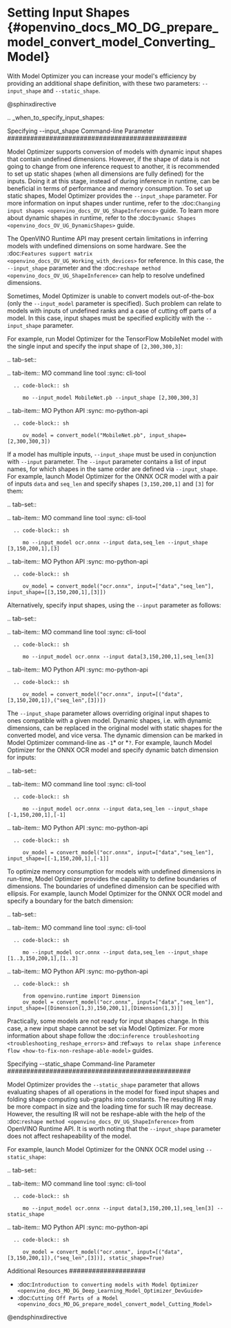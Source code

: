 # Setting Input Shapes {#openvino_docs_MO_DG_prepare_model_convert_model_Converting_Model}

With Model Optimizer you can increase your model's efficiency by providing an additional shape definition, with these two parameters: `--input_shape` and `--static_shape`.

@sphinxdirective

.. _when_to_specify_input_shapes:


Specifying --input_shape Command-line Parameter
###############################################

Model Optimizer supports conversion of models with dynamic input shapes that contain undefined dimensions.
However, if the shape of data is not going to change from one inference request to another,
it is recommended to set up static shapes (when all dimensions are fully defined) for the inputs.
Doing it at this stage, instead of during inference in runtime, can be beneficial in terms of performance and memory consumption.
To set up static shapes, Model Optimizer provides the ``--input_shape`` parameter.
For more information on input shapes under runtime, refer to the :doc:`Changing input shapes <openvino_docs_OV_UG_ShapeInference>` guide.
To learn more about dynamic shapes in runtime, refer to the :doc:`Dynamic Shapes <openvino_docs_OV_UG_DynamicShapes>` guide.

The OpenVINO Runtime API may present certain limitations in inferring models with undefined dimensions on some hardware. See the :doc:`Features support matrix <openvino_docs_OV_UG_Working_with_devices>` for reference.
In this case, the ``--input_shape`` parameter and the :doc:`reshape method <openvino_docs_OV_UG_ShapeInference>` can help to resolve undefined dimensions.

Sometimes, Model Optimizer is unable to convert models out-of-the-box (only the ``--input_model`` parameter is specified).
Such problem can relate to models with inputs of undefined ranks and a case of cutting off parts of a model.
In this case, input shapes must be specified explicitly with the ``--input_shape`` parameter.

For example, run Model Optimizer for the TensorFlow MobileNet model with the single input
and specify the input shape of ``[2,300,300,3]``:

.. tab-set::

   .. tab-item:: MO command line tool
      :sync: cli-tool

      .. code-block:: sh

         mo --input_model MobileNet.pb --input_shape [2,300,300,3]

   .. tab-item:: MO Python API
      :sync: mo-python-api

      .. code-block:: sh

         ov_model = convert_model("MobileNet.pb", input_shape=[2,300,300,3])


If a model has multiple inputs, ``--input_shape`` must be used in conjunction with ``--input`` parameter.
The ``--input`` parameter contains a list of input names, for which shapes in the same order are defined via ``--input_shape``.
For example, launch Model Optimizer for the ONNX OCR model with a pair of inputs ``data`` and ``seq_len``
and specify shapes ``[3,150,200,1]`` and ``[3]`` for them:

.. tab-set::

   .. tab-item:: MO command line tool
      :sync: cli-tool

      .. code-block:: sh

         mo --input_model ocr.onnx --input data,seq_len --input_shape [3,150,200,1],[3]

   .. tab-item:: MO Python API
      :sync: mo-python-api

      .. code-block:: sh

         ov_model = convert_model("ocr.onnx", input=["data","seq_len"], input_shape=[[3,150,200,1],[3]])


Alternatively, specify input shapes, using the ``--input`` parameter as follows:

.. tab-set::

   .. tab-item:: MO command line tool
      :sync: cli-tool

      .. code-block:: sh

         mo --input_model ocr.onnx --input data[3,150,200,1],seq_len[3]

   .. tab-item:: MO Python API
      :sync: mo-python-api

      .. code-block:: sh

         ov_model = convert_model("ocr.onnx", input=[("data",[3,150,200,1]),("seq_len",[3])])


The ``--input_shape`` parameter allows overriding original input shapes to ones compatible with a given model.
Dynamic shapes, i.e. with dynamic dimensions, can be replaced in the original model with static shapes for the converted model, and vice versa.
The dynamic dimension can be marked in Model Optimizer command-line as ``-1``* or *``?``.
For example, launch Model Optimizer for the ONNX OCR model and specify dynamic batch dimension for inputs:

.. tab-set::

   .. tab-item:: MO command line tool
      :sync: cli-tool

      .. code-block:: sh

         mo --input_model ocr.onnx --input data,seq_len --input_shape [-1,150,200,1],[-1]

   .. tab-item:: MO Python API
      :sync: mo-python-api

      .. code-block:: sh

         ov_model = convert_model("ocr.onnx", input=["data","seq_len"], input_shape=[[-1,150,200,1],[-1]]


To optimize memory consumption for models with undefined dimensions in run-time, Model Optimizer provides the capability to define boundaries of dimensions.
The boundaries of undefined dimension can be specified with ellipsis.
For example, launch Model Optimizer for the ONNX OCR model and specify a boundary for the batch dimension:

.. tab-set::

   .. tab-item:: MO command line tool
      :sync: cli-tool

      .. code-block:: sh

         mo --input_model ocr.onnx --input data,seq_len --input_shape [1..3,150,200,1],[1..3]

   .. tab-item:: MO Python API
      :sync: mo-python-api

      .. code-block:: sh

         from openvino.runtime import Dimension
         ov_model = convert_model("ocr.onnx", input=["data","seq_len"], input_shape=[[Dimension(1,3),150,200,1],[Dimension(1,3)]]


Practically, some models are not ready for input shapes change.
In this case, a new input shape cannot be set via Model Optimizer.
For more information about shape follow the :doc:`inference troubleshooting <troubleshooting_reshape_errors>` 
and :ref:`ways to relax shape inference flow <how-to-fix-non-reshape-able-model>` guides.

Specifying --static_shape Command-line Parameter
################################################

Model Optimizer provides the ``--static_shape`` parameter that allows evaluating shapes of all operations in the model for fixed input shapes
and folding shape computing sub-graphs into constants. The resulting IR may be more compact in size and the loading time for such IR may decrease.
However, the resulting IR will not be reshape-able with the help of the :doc:`reshape method <openvino_docs_OV_UG_ShapeInference>` from OpenVINO Runtime API.
It is worth noting that the ``--input_shape`` parameter does not affect reshapeability of the model.

For example, launch Model Optimizer for the ONNX OCR model using ``--static_shape``:

.. tab-set::

   .. tab-item:: MO command line tool
      :sync: cli-tool

      .. code-block:: sh

         mo --input_model ocr.onnx --input data[3,150,200,1],seq_len[3] --static_shape

   .. tab-item:: MO Python API
      :sync: mo-python-api

      .. code-block:: sh

         ov_model = convert_model("ocr.onnx", input=[("data",[3,150,200,1]),("seq_len",[3])], static_shape=True)


Additional Resources
####################

* :doc:`Introduction to converting models with Model Optimizer <openvino_docs_MO_DG_Deep_Learning_Model_Optimizer_DevGuide>`
* :doc:`Cutting Off Parts of a Model <openvino_docs_MO_DG_prepare_model_convert_model_Cutting_Model>`

@endsphinxdirective